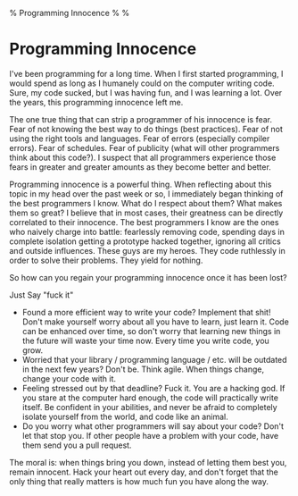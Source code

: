 % Programming Innocence
%
%

Programming Innocence
=====================

I've been programming for a long time. When I first started programming,
I would spend as long as I humanely could on the computer writing code.
Sure, my code sucked, but I was having fun, and I was learning a
lot. Over the years, this programming innocence left me.

The one true thing that can strip a programmer of his innocence is fear.
Fear of not knowing the best way to do things (best practices). Fear of
not using the right tools and languages. Fear of errors (especially
compiler errors). Fear of schedules. Fear of publicity (what will other
programmers think about this code?). I suspect that all programmers
experience those fears in greater and greater amounts as they become
better and better.

Programming innocence is a powerful thing. When reflecting about this
topic in my head over the past week or so, I immediately began thinking
of the best programmers I know. What do I respect about them? What makes
them so great? I believe that in most cases, their greatness can be
directly correlated to their innocence. The best programmers I know are
the ones who naively charge into battle: fearlessly removing code,
spending days in complete isolation getting a prototype hacked together,
ignoring all critics and outside influences. These guys are my heroes.
They code ruthlessly in order to solve their problems. They yield for
nothing.

So how can you regain your programming innocence once it has been lost?

Just Say "fuck it"

-   Found a more efficient way to write your code? Implement that shit!
    Don't make yourself worry about all you have to learn, just learn
    it. Code can be enhanced over time, so don't worry that learning new
    things in the future will waste your time now. Every time you write
    code, you grow.
-   Worried that your library / programming language / etc. will be
    outdated in the next few years? Don't be. Think agile. When things
    change, change your code with it.
-   Feeling stressed out by that deadline? Fuck it. You are a hacking
    god. If you stare at the computer hard enough, the code will
    practically write itself. Be confident in your abilities, and never
    be afraid to completely isolate yourself from the world, and code
    like an animal.
-   Do you worry what other programmers will say about your code? Don't
    let that stop you. If other people have a problem with your code,
    have them send you a pull request.

The moral is: when things bring you down, instead of letting them best
you, remain innocent. Hack your heart out every day, and don't forget
that the only thing that really matters is how much fun you have along
the way.
